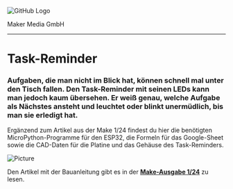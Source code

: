 ![GitHub Logo](http://www.heise.de/make/icons/make_logo.png)

Maker Media GmbH
*** 

# Task-Reminder

### Aufgaben, die man nicht im Blick hat, können schnell mal unter den Tisch fallen. Den Task-Reminder mit seinen LEDs kann man jedoch kaum übersehen. Er weiß genau, welche Aufgabe als Nächstes ansteht und leuchtet oder blinkt unermüdlich, bis man sie erledigt hat.

Ergänzend zum Artikel aus der Make 1/24 findest du hier die benötigten MicroPython-Programme für den ESP32, die Formeln für das Google-Sheet sowie die CAD-Daten für die Platine und das Gehäuse des Task-Reminders.

![Picture](https://github.com/MakeMagazinDE/taskreminder/blob/main/taskreminder.jpg)

Den Artikel mit der Bauanleitung gibt es in der **[Make-Ausgabe 1/24](https://www.heise.de/select/make/2024/1)** zu lesen.
